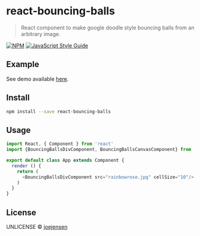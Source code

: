 # react-bouncing-balls
> React component to make google doodle style bouncing balls from an arbitrary image.  

[![NPM](https://img.shields.io/npm/v/react-bouncing-balls.svg)](https://www.npmjs.com/package/react-bouncing-balls) [![JavaScript Style Guide](https://img.shields.io/badge/code_style-standard-brightgreen.svg)](https://standardjs.com)

## Example
See demo available [here](https://www.joejensen.com/react-bouncing-balls/).

## Install

```bash
npm install --save react-bouncing-balls
```

## Usage

```ts
import React, { Component } from 'react'
import {BouncingBallsDivComponent, BouncingBallsCanvasComponent} from 'react-bouncing-balls'

export default class App extends Component {
  render () {
    return (
      <BouncingBallsDivComponent src="rainbowrose.jpg" cellSize="10"/>
    )
  }
}
```

## License

UNLICENSE © [joejensen](https://github.com/joejensen)

